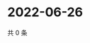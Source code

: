 # 2022-06-26

共 0 条

<!-- BEGIN WEIBO -->
<!-- 最后更新时间 Sun Jun 26 2022 00:01:28 GMT+0800 (China Standard Time) -->

<!-- END WEIBO -->
